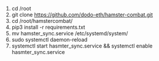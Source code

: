 1) cd /root
2) git clone https://github.com/dodo-eth/hamster-combat.git
3) cd /root/hamstercombat/
2) pip3 install -r requirements.txt
4) mv hamster_sync.service /etc/systemd/system/
5) sudo systemctl daemon-reload
6) systemctl start hasmter_sync.service && systemctl enable hasmter_sync.service
